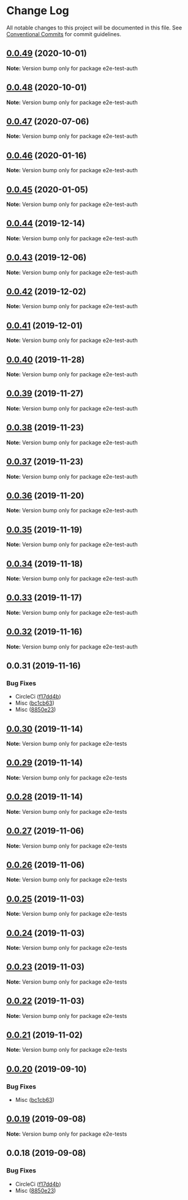 # Change Log

All notable changes to this project will be documented in this file.
See [Conventional Commits](https://conventionalcommits.org) for commit guidelines.

## [0.0.49](https://github.com/hupe1980/amplify-material-ui/compare/e2e-test-auth@0.0.48...e2e-test-auth@0.0.49) (2020-10-01)

**Note:** Version bump only for package e2e-test-auth





## [0.0.48](https://github.com/hupe1980/amplify-material-ui/compare/e2e-test-auth@0.0.47...e2e-test-auth@0.0.48) (2020-10-01)

**Note:** Version bump only for package e2e-test-auth





## [0.0.47](https://github.com/hupe1980/amplify-material-ui/compare/e2e-test-auth@0.0.46...e2e-test-auth@0.0.47) (2020-07-06)

**Note:** Version bump only for package e2e-test-auth





## [0.0.46](https://github.com/hupe1980/amplify-material-ui/compare/e2e-test-auth@0.0.45...e2e-test-auth@0.0.46) (2020-01-16)

**Note:** Version bump only for package e2e-test-auth





## [0.0.45](https://github.com/hupe1980/amplify-material-ui/compare/e2e-test-auth@0.0.44...e2e-test-auth@0.0.45) (2020-01-05)

**Note:** Version bump only for package e2e-test-auth





## [0.0.44](https://github.com/hupe1980/amplify-material-ui/compare/e2e-test-auth@0.0.43...e2e-test-auth@0.0.44) (2019-12-14)

**Note:** Version bump only for package e2e-test-auth





## [0.0.43](https://github.com/hupe1980/amplify-material-ui/compare/e2e-test-auth@0.0.42...e2e-test-auth@0.0.43) (2019-12-06)

**Note:** Version bump only for package e2e-test-auth





## [0.0.42](https://github.com/hupe1980/amplify-material-ui/compare/e2e-test-auth@0.0.41...e2e-test-auth@0.0.42) (2019-12-02)

**Note:** Version bump only for package e2e-test-auth





## [0.0.41](https://github.com/hupe1980/amplify-material-ui/compare/e2e-test-auth@0.0.40...e2e-test-auth@0.0.41) (2019-12-01)

**Note:** Version bump only for package e2e-test-auth





## [0.0.40](https://github.com/hupe1980/amplify-material-ui/compare/e2e-test-auth@0.0.39...e2e-test-auth@0.0.40) (2019-11-28)

**Note:** Version bump only for package e2e-test-auth





## [0.0.39](https://github.com/hupe1980/amplify-material-ui/compare/e2e-test-auth@0.0.38...e2e-test-auth@0.0.39) (2019-11-27)

**Note:** Version bump only for package e2e-test-auth





## [0.0.38](https://github.com/hupe1980/amplify-material-ui/compare/e2e-test-auth@0.0.37...e2e-test-auth@0.0.38) (2019-11-23)

**Note:** Version bump only for package e2e-test-auth





## [0.0.37](https://github.com/hupe1980/amplify-material-ui/compare/e2e-test-auth@0.0.36...e2e-test-auth@0.0.37) (2019-11-23)

**Note:** Version bump only for package e2e-test-auth





## [0.0.36](https://github.com/hupe1980/amplify-material-ui/compare/e2e-test-auth@0.0.35...e2e-test-auth@0.0.36) (2019-11-20)

**Note:** Version bump only for package e2e-test-auth





## [0.0.35](https://github.com/hupe1980/amplify-material-ui/compare/e2e-test-auth@0.0.34...e2e-test-auth@0.0.35) (2019-11-19)

**Note:** Version bump only for package e2e-test-auth





## [0.0.34](https://github.com/hupe1980/amplify-material-ui/compare/e2e-test-auth@0.0.33...e2e-test-auth@0.0.34) (2019-11-18)

**Note:** Version bump only for package e2e-test-auth





## [0.0.33](https://github.com/hupe1980/amplify-material-ui/compare/e2e-test-auth@0.0.32...e2e-test-auth@0.0.33) (2019-11-17)

**Note:** Version bump only for package e2e-test-auth





## [0.0.32](https://github.com/hupe1980/amplify-material-ui/compare/e2e-test-auth@0.0.31...e2e-test-auth@0.0.32) (2019-11-16)

**Note:** Version bump only for package e2e-test-auth





## 0.0.31 (2019-11-16)


### Bug Fixes

* CircleCi ([f17dd4b](https://github.com/hupe1980/amplify-material-ui/commit/f17dd4b84c088281fb5365e670a72a0782b61dc4))
* Misc ([bc1cb63](https://github.com/hupe1980/amplify-material-ui/commit/bc1cb634ef69e77f937dcd0ced6aa4672e07d6c5))
* Misc ([8850e23](https://github.com/hupe1980/amplify-material-ui/commit/8850e233dfee90f530362a677ad3f47b1b6307d0))





## [0.0.30](https://github.com/hupe1980/amplify-material-ui/compare/e2e-tests@0.0.29...e2e-tests@0.0.30) (2019-11-14)

**Note:** Version bump only for package e2e-tests





## [0.0.29](https://github.com/hupe1980/amplify-material-ui/compare/e2e-tests@0.0.28...e2e-tests@0.0.29) (2019-11-14)

**Note:** Version bump only for package e2e-tests





## [0.0.28](https://github.com/hupe1980/amplify-material-ui/compare/e2e-tests@0.0.27...e2e-tests@0.0.28) (2019-11-14)

**Note:** Version bump only for package e2e-tests





## [0.0.27](https://github.com/hupe1980/amplify-material-ui/compare/e2e-tests@0.0.26...e2e-tests@0.0.27) (2019-11-06)

**Note:** Version bump only for package e2e-tests





## [0.0.26](https://github.com/hupe1980/amplify-material-ui/compare/e2e-tests@0.0.25...e2e-tests@0.0.26) (2019-11-06)

**Note:** Version bump only for package e2e-tests





## [0.0.25](https://github.com/hupe1980/amplify-material-ui/compare/e2e-tests@0.0.24...e2e-tests@0.0.25) (2019-11-03)

**Note:** Version bump only for package e2e-tests





## [0.0.24](https://github.com/hupe1980/amplify-material-ui/compare/e2e-tests@0.0.23...e2e-tests@0.0.24) (2019-11-03)

**Note:** Version bump only for package e2e-tests





## [0.0.23](https://github.com/hupe1980/amplify-material-ui/compare/e2e-tests@0.0.22...e2e-tests@0.0.23) (2019-11-03)

**Note:** Version bump only for package e2e-tests





## [0.0.22](https://github.com/hupe1980/amplify-material-ui/compare/e2e-tests@0.0.21...e2e-tests@0.0.22) (2019-11-03)

**Note:** Version bump only for package e2e-tests





## [0.0.21](https://github.com/hupe1980/amplify-material-ui/compare/e2e-tests@0.0.20...e2e-tests@0.0.21) (2019-11-02)

**Note:** Version bump only for package e2e-tests





## [0.0.20](https://github.com/hupe1980/amplify-material-ui/compare/e2e-tests@0.0.19...e2e-tests@0.0.20) (2019-09-10)


### Bug Fixes

* Misc ([bc1cb63](https://github.com/hupe1980/amplify-material-ui/commit/bc1cb63))





## [0.0.19](https://github.com/hupe1980/amplify-material-ui/compare/e2e-tests@0.0.18...e2e-tests@0.0.19) (2019-09-08)

**Note:** Version bump only for package e2e-tests





## 0.0.18 (2019-09-08)


### Bug Fixes

* CircleCi ([f17dd4b](https://github.com/hupe1980/amplify-material-ui/commit/f17dd4b))
* Misc ([8850e23](https://github.com/hupe1980/amplify-material-ui/commit/8850e23))
